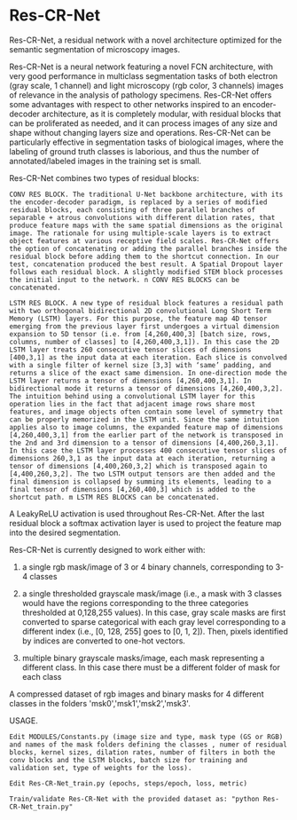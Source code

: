 # Res-CR-Net

Res-CR-Net, a residual network with a novel architecture optimized for the semantic segmentation of microscopy images.

Res-CR-Net is a neural network featuring a novel FCN architecture, with very good performance in multiclass segmentation tasks of both electron (gray scale, 1 channel) and light microscopy (rgb color, 3 channels) images of relevance in the analysis of pathology specimens. Res-CR-Net offers some advantages with respect to other networks inspired to an encoder-decoder architecture, as it is completely modular, with residual blocks that can be proliferated as needed, and it can process images of any size and shape without changing layers size and operations. Res-CR-Net can be particularly effective in segmentation tasks of biological images, where the labeling of ground truth classes is laborious, and thus the number of annotated/labeled images in the training set is small.

Res-CR-Net combines two types of residual blocks:

    CONV RES BLOCK. The traditional U-Net backbone architecture, with its the encoder-decoder paradigm, is replaced by a series of modified residual blocks, each consisting of three parallel branches of separable + atrous convolutions with different dilation rates, that produce feature maps with the same spatial dimensions as the original image. The rationale for using multiple-scale layers is to extract object features at various receptive field scales. Res-CR-Net offers the option of concatenating or adding the parallel branches inside the residual block before adding them to the shortcut connection. In our test, concatenation produced the best result. A Spatial Dropout layer follows each residual block. A slightly modified STEM block processes the initial input to the network. n CONV RES BLOCKS can be concatenated.

    LSTM RES BLOCK. A new type of residual block features a residual path with two orthogonal bidirectional 2D convolutional Long Short Term Memory (LSTM) layers. For this purpose, the feature map 4D tensor emerging from the previous layer first undergoes a virtual dimension expansion to 5D tensor (i.e. from [4,260,400,3] [batch size, rows, columns, number of classes] to [4,260,400,3,1]). In this case the 2D LSTM layer treats 260 consecutive tensor slices of dimensions [400,3,1] as the input data at each iteration. Each slice is convolved with a single filter of kernel size [3,3] with ‘same’ padding, and returns a slice of the exact same dimension. In one-direction mode the LSTM layer returns a tensor of dimensions [4,260,400,3,1]. In bidirectional mode it returns a tensor of dimensions [4,260,400,3,2]. The intuition behind using a convolutional LSTM layer for this operation lies in the fact that adjacent image rows share most features, and image objects often contain some level of symmetry that can be properly memorized in the LSTM unit. Since the same intuition applies also to image columns, the expanded feature map of dimensions [4,260,400,3,1] from the earlier part of the network is transposed in the 2nd and 3rd dimension to a tensor of dimensions [4,400,260,3,1]. In this case the LSTM layer processes 400 consecutive tensor slices of dimensions 260,3,1 as the input data at each iteration, returning a tensor of dimensions [4,400,260,3,2] which is transposed again to [4,400,260,3,2]. The two LSTM output tensors are then added and the final dimension is collapsed by summing its elements, leading to a final tensor of dimensions [4,260,400,3] which is added to the shortcut path. m LSTM RES BLOCKS can be concatenated.

A LeakyReLU activation is used throughout Res-CR-Net. After the last residual block a softmax activation layer is used to project the feature map into the desired segmentation.

Res-CR-Net is currently designed to work either with: 

1) a single rgb mask/image of 3 or 4 binary channels, corresponding to 3-4 classes 

2) a single thresholded grayscale mask/image (i.e., a mask with 3 classes would have the regions corresponding to the three categories thresholded at 0,128,255 values). In this case, gray scale masks are first converted to sparse categorical with each gray level corresponding to a different index (i.e., [0, 128, 255] goes to [0, 1, 2]). Then, pixels identified by indices are converted to one-hot vectors.

3) multiple binary grayscale masks/image, each mask representing a different class. In this case there must be a different folder of mask for each class 

A compressed dataset of rgb images and binary masks for 4 different classes in the folders 'msk0','msk1','msk2','msk3'. 

USAGE.

    Edit MODULES/Constants.py (image size and type, mask type (GS or RGB) and names of the mask folders defining the classes , numer of residual blocks, kernel sizes, dilation rates, number of filters in both the conv blocks and the LSTM blocks, batch size for training and validation set, type of weights for the loss).

    Edit Res-CR-Net_train.py (epochs, steps/epoch, loss, metric)

    Train/validate Res-CR-Net with the provided dataset as: "python Res-CR-Net_train.py"
